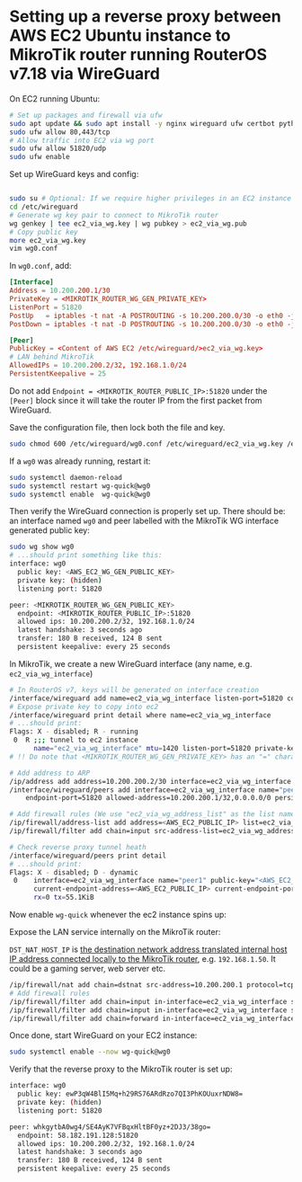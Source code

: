 # Setting up a reverse proxy between AWS EC2 Ubuntu instance to MikroTik router running RouterOS v7.18 via WireGuard

On EC2 running Ubuntu:

```sh
# Set up packages and firewall via ufw
sudo apt update && sudo apt install -y nginx wireguard ufw certbot python3-certbot-nginx
sudo ufw allow 80,443/tcp
# Allow traffic into EC2 via wg port
sudo ufw allow 51820/udp
sudo ufw enable

```

Set up WireGuard keys and config:

```sh

sudo su # Optional: If we require higher privileges in an EC2 instance to write to `/etc`
cd /etc/wireguard
# Generate wg key pair to connect to MikroTik router
wg genkey | tee ec2_via_wg.key | wg pubkey > ec2_via_wg.pub
# Copy public key
more ec2_via_wg.key
vim wg0.conf
```

In `wg0.conf`, add:

```conf
[Interface]
Address = 10.200.200.1/30
PrivateKey = <MIKROTIK_ROUTER_WG_GEN_PRIVATE_KEY>
ListenPort = 51820
PostUp   = iptables -t nat -A POSTROUTING -s 10.200.200.0/30 -o eth0 -j MASQUERADE
PostDown = iptables -t nat -D POSTROUTING -s 10.200.200.0/30 -o eth0 -j MASQUERADE

[Peer]
PublicKey = <Content of AWS EC2 /etc/wireguard/>ec2_via_wg.key>
# LAN behind MikroTik
AllowedIPs = 10.200.200.2/32, 192.168.1.0/24
PersistentKeepalive = 25
```

Do not add `Endpoint = <MIKROTIK_ROUTER_PUBLIC_IP>:51820` under the `[Peer]` block since it will take the router IP from the first packet from WireGuard.

Save the configuration file, then lock both the file and key.

```sh
sudo chmod 600 /etc/wireguard/wg0.conf /etc/wireguard/ec2_via_wg.key /etc/wireguard/ec2_via_wg.pub
```

If a `wg0` was already running, restart it:

```sh
sudo systemctl daemon-reload
sudo systemctl restart wg-quick@wg0
sudo systemctl enable  wg-quick@wg0
```

Then verify the WireGuard connection is properly set up. There should be: an interface named `wg0` and peer labelled with the MikroTik WG interface generated public key:

```sh
sudo wg show wg0
# ...should print something like this:
interface: wg0
  public key: <AWS_EC2_WG_GEN_PUBLIC_KEY>
  private key: (hidden)
  listening port: 51820

peer: <MIKROTIK_ROUTER_WG_GEN_PUBLIC_KEY>
  endpoint: <MIKROTIK_ROUTER_PUBLIC_IP>:51820
  allowed ips: 10.200.200.2/32, 192.168.1.0/24
  latest handshake: 3 seconds ago
  transfer: 180 B received, 124 B sent
  persistent keepalive: every 25 seconds

```

In MikroTik, we create a new WireGuard interface (any name, e.g. `ec2_via_wg_interface`)

```sh
# In RouterOS v7, keys will be generated on interface creation
/interface/wireguard add name=ec2_via_wg_interface listen-port=51820 comment="tunnel to ec2 instance"
# Expose private key to copy into ec2
/interface/wireguard print detail where name=ec2_via_wg_interface
# ...should print:
Flags: X - disabled; R - running 
 0  R ;;; tunnel to ec2 instance
      name="ec2_via_wg_interface" mtu=1420 listen-port=51820 private-key="<MIKROTIK_ROUTER_WG_GEN_PRIVATE_KEY>" public-key="<MIKROTIK_ROUTER_WG_GEN_PUBLIC_KEY>" 
# !! Do note that <MIKROTIK_ROUTER_WG_GEN_PRIVATE_KEY> has an "=" character behind it !!

# Add address to ARP
/ip/address add address=10.200.200.2/30 interface=ec2_via_wg_interface comment="to ec2 instance via wg"
/interface/wireguard/peers add interface=ec2_via_wg_interface name="peer1" public-key="<AWS_EC2_WG_GEN_PUBLIC_KEY>" endpoint-address=<AWS_EC2_PUBLIC_IP> \
    endpoint-port=51820 allowed-address=10.200.200.1/32,0.0.0.0/0 persistent-keepalive=25s

# Add firewall rules (We use "ec2_via_wg_address_list" as the list name)
/ip/firewall/address-list add address=<AWS_EC2_PUBLIC_IP> list=ec2_via_wg_address_list
/ip/firewall/filter add chain=input src-address-list=ec2_via_wg_address_list protocol=udp dst-port=51820 action=accept comment="allow openwebui web app hosted on fragile-aquarium-arch to tx to proxima ec2 instance"

# Check reverse proxy tunnel heath
/interface/wireguard/peers print detail
# ...should print:
Flags: X - disabled; D - dynamic 
 0    interface=ec2_via_wg_interface name="peer1" public-key="<AWS_EC2_WG_GEN_PUBLIC_KEY>" private-key="" endpoint-address=<AWS_EC2_PUBLIC_IP> endpoint-port=51820 
      current-endpoint-address=<AWS_EC2_PUBLIC_IP> current-endpoint-port=51820 allowed-address=10.200.200.1/32,0.0.0.0/0 preshared-key="" persistent-keepalive=25s client-endpoint="" 
      rx=0 tx=55.1KiB 

```

Now enable `wg-quick` whenever the ec2 instance spins up:

Expose the LAN service internally on the MikroTik router:

`DST_NAT_HOST_IP` is [the destination network address translated internal host IP address connected locally to the MikroTik router](https://wiki.mikrotik.com/Manual:IP/Firewall/NAT#Destination_NAT), e.g. `192.168.1.50`. It could be a gaming server, web server etc.

```sh
/ip/firewall/nat add chain=dstnat src-address=10.200.200.1 protocol=tcp dst-port=3000 action=dst-nat to-address=<DST_NAT_HOST_IP> to-ports=3000 comment="aws ec2 reverse proxy upstream"
# Add firewall rules
/ip/firewall/filter add chain=input in-interface=ec2_via_wg_interface src-address=10.200.200.1 protocol=icmp action=accept comment="allow ping from aws ec2 instance via wg"  
/ip/firewall/filter add chain=input in-interface=ec2_via_wg_interface src-address=10.200.200.1 protocol=tcp dst-port=3000 action=accept comment="allow DST_NAT_HOST_IP to tx to aws ec2 instance"
/ip/firewall/filter add chain=forward in-interface=ec2_via_wg_interface src-address=10.200.200.1 dst-address=<DST_NAT_HOST_IP> protocol=tcp dst-port=3000 action=accept comment="forward wg to DST_NAT_HOST_IP server app"
```

Once done, start WireGuard on your EC2 instance:
```sh
sudo systemctl enable --now wg-quick@wg0
```

Verify that the reverse proxy to the MikroTik router is set up:

```sh
interface: wg0
  public key: ewP3qW4BlI5Mq+h29RS76ARdRzo7QI3PhKOUuxrNDW8=
  private key: (hidden)
  listening port: 51820

peer: whkgytbA0wg4/SE4AyK7VFBqxHltBF0yz+2DJ3/38go=
  endpoint: 58.182.191.128:51820
  allowed ips: 10.200.200.2/32, 192.168.1.0/24
  latest handshake: 3 seconds ago
  transfer: 180 B received, 124 B sent
  persistent keepalive: every 25 seconds
```